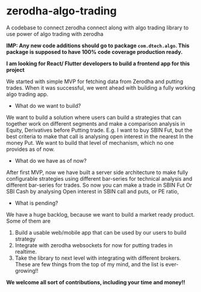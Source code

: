 # zerodha-algo-trading
A codebase to connect zerodha connect along with algo trading library to use power of algo trading with zerodha

**IMP: Any new code additions should go to package `com.dtech.algo`. This package is supposed to have 100% code coverage production ready.**

**I am looking for React/ Flutter developers to build a frontend app for this project**

We started with simple MVP for fetching data from Zerodha and putting trades. When it was successful, we went ahead with 
building a fully working algo trading app.

* What do we want to build?

We want to build a solution where users can build a strategies that can 
together work on different segments and make a comparison analysis in Equity, Derivatives before 
Putting trade. E.g. I want to buy SBIN Fut, but the best criteria to make that call is 
analysing open interest in the nearest In the money Put. We want to build that level of mechanism, which no one provides as of now.

* What do we have as of now?

After first MVP, now we have built a server side architecture to make fully configurable strategies using 
  different bar-series for technical analysis and different bar-series for trades. So now you can make a trade in 
  SBIN Fut Or SBI Cash by analysing Open interest in SBIN call and puts, or PE ratio,

* What is pending?

We have a huge backlog, because we want to build a market ready product. Some of them are 
1. Build a usable web/mobile app that can be used by our users to build strategy
2. Integrate with zerodha websockets for now for putting trades in realtime.
3. Take the library to next level with integrating with different brokers.
These are few things from the top of my mind, and the list is ever-growing!!
   
**We welcome all sort of contributions, including your time and money!!**